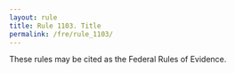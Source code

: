 ```yaml
---
layout: rule
title: Rule 1103. Title
permalink: /fre/rule_1103/
---
```


These rules may be cited as the Federal Rules of Evidence.
